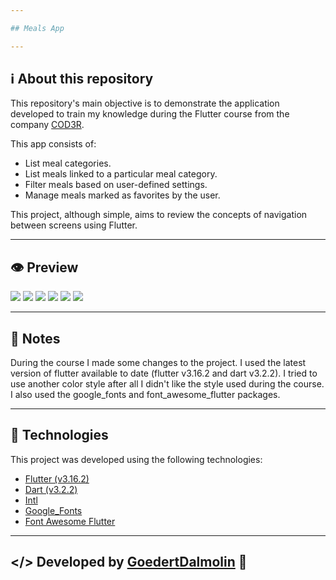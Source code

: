 ```yaml
---

## Meals App

---
```


## ℹ️ About this repository
This repository's main objective is to demonstrate the application developed to train my knowledge during the Flutter course from the company [COD3R](https://www.udemy.com/course/curso-flutter/).

This app consists of:
- List meal categories.
- List meals linked to a particular meal category.
- Filter meals based on user-defined settings.
- Manage meals marked as favorites by the user.

This project, although simple, aims to review the concepts of navigation between screens using Flutter.

---
## 👁️ Preview
<img src='.github/images/home_page.png'/>
<img src='.github/images/categories_meals_screen.png'/>
<img src='.github/images/meal_detail_screen.png'/>
<img src='.github/images/favorite_screen.png'/>
<img src='.github/images/drawer_screen.png'/>
<img src='.github/images/settings_screen.png'/>

---

## 📝 Notes
During the course I made some changes to the project. I used the latest version of flutter available to date (flutter v3.16.2 and dart v3.2.2). I tried to use another color style after all I didn't like the style used during the course. I also used the google_fonts and font_awesome_flutter packages.

---

## 🧪 Technologies
This project was developed using the following technologies:

- [Flutter (v3.16.2)](https://docs.flutter.dev/)
- [Dart (v3.2.2)](https://dart.dev/)
- [Intl](https://pub.dev/packages/intl)
- [Google_Fonts](https://pub.dev/packages/google_fonts)
- [Font Awesome Flutter](https://pub.dev/packages/font_awesome_flutter)

---
</> Developed by [GoedertDalmolin](https://github.com/GoedertDalmolin) 👋
--
